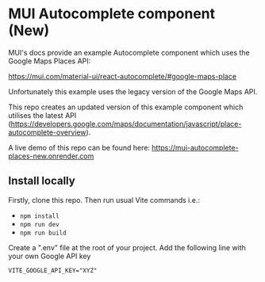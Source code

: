 # MUI Autocomplete component (New)

MUI's docs provide an example Autocomplete component which uses the Google Maps Places API:

https://mui.com/material-ui/react-autocomplete/#google-maps-place

Unfortunately this example uses the legacy version of the Google Maps API.

This repo creates an updated version of this example component which utilises the latest API (https://developers.google.com/maps/documentation/javascript/place-autocomplete-overview).

A live demo of this repo can be found here: https://mui-autocomplete-places-new.onrender.com

## Install locally

Firstly, clone this repo. Then run usual Vite commands i.e.:

- `npm install`
- `npm run dev`
- `npm run build`

Create a ".env" file at the root of your project. Add the following line with your own Google API key

`VITE_GOOGLE_API_KEY="XYZ"`
